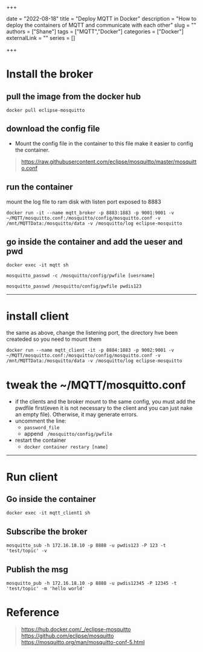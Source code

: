 +++

date = "2022-08-18"
title = "Deploy MQTT in Docker"
description = "How to deploy the containers of MQTT and communicate with each other"
slug = ""
authors = ["Shane"]
tags = ["MQTT","Docker"]
categories = ["Docker"]
externalLink = ""
series = []

+++

# Install the broker
## pull the image from the docker hub

`docker pull eclipse-mosquitto`

## download the config file 
* Mount the config file in the container to this file make it easier to config the container.
>https://raw.githubusercontent.com/eclipse/mosquitto/master/mosquitto.conf

## run the container
mount the log file to ram disk with listen port exposed to 8883

`docker run -it --name mqtt_broker -p 8883:1883 -p 9001:9001 -v ~/MQTT/mosquitto.conf:/mosquitto/config/mosquitto.conf -v /mnt/MQTTData:/mosquitto/data -v /mosquitto/log eclipse-mosquitto`

## go inside the container and add the ueser and pwd

`docker exec -it mqtt sh`

`mosquitto_passwd -c /mosquitto/config/pwfile [uesrname]`

`mosquitto_passwd /mosquitto/config/pwfile pwdis123`
************************

# install client

the same as above, change the listening port, the directory hve been createded so you need to mount them

`docker run --name mqtt_client -it -p 8884:1883 -p 9002:9001 -v ~/MQTT/mosquitto.conf:/mosquitto/config/mosquitto.conf -v /mnt/MQTTData:/mosquitto/data -v /mosquitto/log eclipse-mosquitto`

# tweak the ~/MQTT/mosquitto.conf
* if the clients and the broker mount to the same config, you must add the pwdfile first(even it is not necessary to the client and you can just nake an empty file). Otherwise, it may generate errors.
*   uncomment the line: 
    * `password_file` 
    * append ` /mosquitto/config/pwfile`
*   restart the container
    * `docker container restary [name]`

***********************
# Run client
## Go inside the container

`docker exec -it mqtt_client1 sh`

## Subscribe the broker

`mosquitto_sub -h 172.16.18.10 -p 8888 -u pwdis123 -P 123 -t 'test/topic' -v`

## Publish the msg
`mosquitto_pub -h 172.16.18.10 -p 8888 -u pwdis12345 -P 12345 -t 'test/topic' -m 'hello world'`

# Reference
> https://hub.docker.com/_/eclipse-mosquitto
> https://github.com/eclipse/mosquitto
> https://mosquitto.org/man/mosquitto-conf-5.html






